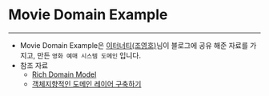 # Movie Domain Example
---
* Movie Domain Example은 [이터너티(조영호)](http://aeternum.egloos.com/)님이 블로그에 공유 해준 자료를 가지고, 만든 `영화 예매 시스템 도메인` 입니다.
* 참조 자료
	* [Rich Domain Model](http://aeternum.egloos.com/viewer/2860209)
    * [객체지향적인 도메인 레이어 구축하기](http://aeternum.egloos.com/viewer/2860209)

